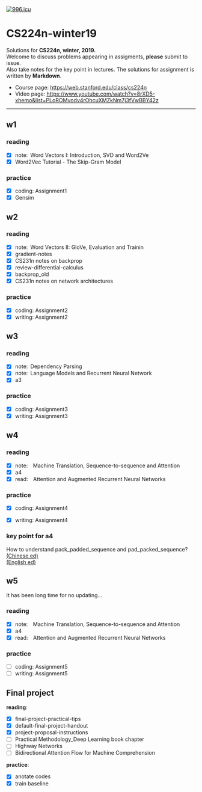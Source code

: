 <a href="https://996.icu"><img src="https://img.shields.io/badge/link-996.icu-red.svg" alt="996.icu"></a>

# CS224n-winter19

Solutions for **CS224n, winter, 2019.**    
Welcome to discuss problems appearing in assigments, **please** submit to issue.    
Also take notes for the key point in lectures.
The solutions for assignment is written by **Markdown**.
&nbsp;
- Course page: https://web.stanford.edu/class/cs224n
- Video page: https://www.youtube.com/watch?v=8rXD5-xhemo&list=PLoROMvodv4rOhcuXMZkNm7j3fVwBBY42z


<!-- CS224n-win-2019练习答案。    
问题请提交至issue，欢迎各位一起讨论。    
需要书写的答案都是用**Markdown**写的，内容为全英文。    
水平有限，望各位不吝指教。    
部分答案有缺失，紧急补课中···     -->
***

## w1

### reading

- [x] note:&ensp;Word Vectors I: Introduction, SVD and Word2Ve
- [x] Word2Vec Tutorial - The Skip-Gram Model
&nbsp;

### practice

- [x] coding: Assignment1
- [x] Gensim

## w2

### reading

- [x] note:&ensp;Word Vectors II: GloVe, Evaluation and Trainin
- [x] gradient-notes
- [x] CS231n notes on backprop
- [x] review-differential-calculus
- [x] backprop_old
- [x] CS231n notes on network architectures

### practice

- [x] coding: Assignment2
- [x] writing: Assignment2

## **w3**

### reading

- [x] note:&ensp;Dependency Parsing 
- [x] note:&ensp;Language Models and Recurrent Neural Network
- [x] a3

### practice

- [x] coding: Assignment3
- [x] writing: Assignment3

## **w4**

### reading

- [x] note:&emsp;Machine Translation, Sequence-to-sequence and Attention
- [x] a4
- [x] read:&emsp;Attention and Augmented Recurrent Neural Networks

### practice

- [x] coding: Assignment4
- [x] writing: Assignment4


### key point for a4

How to understand pack_padded_sequence and pad_packed_sequence?    
[(Chinese ed)](https://blog.csdn.net/lssc4205/article/details/79474735)    
[(English ed)](https://gist.github.com/HarshTrivedi/f4e7293e941b17d19058f6fb90ab0fec)

## **w5**

It has been long time for no updating...

### reading

- [x] note:&emsp;Machine Translation, Sequence-to-sequence and Attention
- [x] a4
- [x] read:&emsp;Attention and Augmented Recurrent Neural Networks

### practice

- [ ] coding: Assignment5
- [ ] writing: Assignment5

## Final project

**reading**:

- [x] final-project-practical-tips
- [x] default-final-project-handout
- [x] project-proposal-instructions
- [ ] Practical Methodology_Deep Learning book chapter
- [ ] Highway Networks
- [ ] Bidirectional Attention Flow for Machine Comprehension

**practice**:

- [x] anotate codes
- [x] train baseline